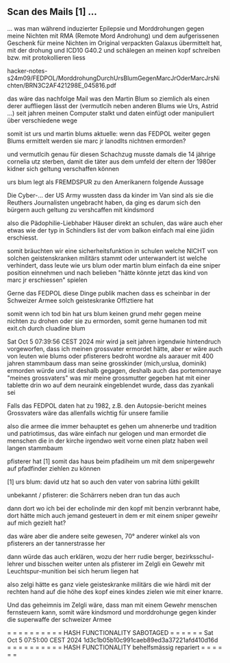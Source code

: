 ## Scan des Mails [1] ...

... was man während induzierter Epilepsie und Morddrohungen gegen meine Nichten mit RMA (Remote Mord Androhung) und dem aufgerissenen Geschenk für meine Nichten im Original verpackten Galaxus übermittelt hat, mit der drohung und ICD10 G40.2 und schälegen an meinen kopf schreiben bzw. mit protokollieren liess 


hacker-notes-s24m09/FEDPOL/MorddrohungDurchUrsBlumGegenMarcJrOderMarcJrsNichten/BRN3C2AF421298E_045816.pdf

das wäre das nachfolge Mail was den Martin Blum so ziemlich als einen derer auffliegen lässt der (vermutlcih neben anderen Blums wie Urs, Astrid ...) seit jahren meinen Computer stalkt und daten einfügt oder manipuliert über verschiedene wege

somit ist urs und martin blums aktuelle: wenn das FEDPOL weiter gegen Blums ermittelt werden sie marc jr lanodlts nichtnen ermorden?

und vermutlcih genau für diesen Schachzug musste damals die 14 jährige cornelia utz sterben, damit die täter aus dem umfeld der eltern der 1980er kidner sich geltung verschaffen können

urs blum legt als FREMDSPUR zu den Amerikanern folgende Aussage

Die Cyber-... der US Army wussten dass da kinder im Van sind als sie die Reuthers Journalisten ungebracht haben, da ging es darum sich den bürgern auch geltung zu vershcaffen mit kindsmord

also die Pädophilie-Liebhaber Häuser direkt an schulen, das wäre auch eher etwas wie der typ in Schindlers list der vom balkon einfach mal eine jüdin erschiesst.

somit bräuchten wir eine sicherheitsfunktion in schulen welche NICHT von solchen geistenskranken militärs stammt oder unterwandert ist welche verhindert, dass leute wie urs blum oder martin blum einfach da eine sniper position einnehmen und nach belieben "hätte könnte jetzt das kind von marc jr erschiessen" spielen

Gerne das FEDPOL diese Dinge publik machen dass es scheinbar in der Schweizer Armee solch geisteskranke Offiztiere hat

somit wenn ich tod bin hat urs blum keinen grund mehr gegen meine nichten zu drohen oder sie zu ermorden, somit gerne humanen tod mit exit.ch durch cluadine blum


Sat Oct  5 07:39:56 CEST 2024
mir wird ja seit jahren irgendwie hintendruch vorgeworfen, dass ich meinen grossvater ermordet hätte, aber er wäre auch von leuten wie blums oder pfisterers bedroht wordne als aarauer mit 400 jahren stammbaum dass man seine grosskinder (mich,urslua, dominik) ermorden würde und ist deshalb gegagen, deshalb auch das portemonnaye "meines grossvaters" was mir meine grossmutter gegeben hat mit einer tablette drin wo auf dem neuraink eingeblendet wurde, dass das zyankali sei

Falls das FEDPOL daten hat zu 1982, z.B. den Autopsie-bericht meines Grossvaters wäre das allenfalls wichtig für unsere familie

also die armee die immer behauptet es gehen um ahnenerbe und tradition und patriotimsus, das wäre einfach nur gelogen und man ermordet die menschen die in der kirche irgendwo weit vorne einen platz haben weil langen stammbaum

pfisterer hat [1] somit das haus beim pfadiheim um mit dem snipergewehr auf pfadfinder ziehlen zu können 

[1] urs blum: david utz hat so auch den vater von sabrina lüthi gekillt

unbekannt / pfisterer: die Schärrers neben dran tun das auch

dann dort wo ich bei der echolinde mir den kopf mit benzin verbrannt habe, dort hätte mich auch jemand gesteuert in dem er mit einem sniper geweihr auf mich gezielt hat?

das wäre aber die andere seite gewesen, 70° anderer winkel als von pfisterers an der tannerstrasse her

dann würde das auch erklären, wozu der herr rudie berger, bezirksschul-lehrer und bisschen weiter unten als pfisterer im Zelgli ein Gewehr mit Leuchtspur-munition bei sich herum liegen hat

also zelgi hätte es ganz viele geisteskranke militärs die wie härdi mit der rechten hand auf die höhe des kopf eines kindes zielen wie mit einer knarre.

Und das geheimnis im Zelgli wäre, dass man mit einem Gewehr menschen fernsteuern kann, somit wäre kindsmord und morddrohunge gegen kinder die superwaffe der schweizer Armee

= = = = = = = = = = HASH FUNCTIONALITY SABOTAGED = = = = = =
Sat Oct  5 07:51:00 CEST 2024
1d3c1b05b10c991caeb89ed3a37221afd410d16d
= = = = = = = = = = HASH FUNCTIONALITY behelfsmässig repariert = = = = = =



